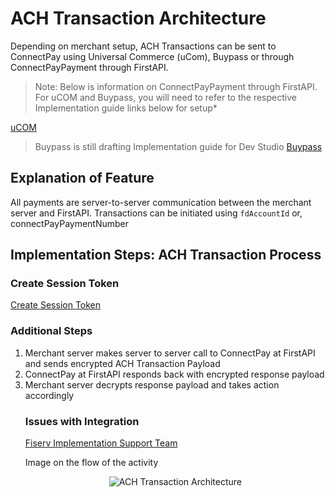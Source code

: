 # ACH Transaction Architecture
Depending on merchant setup, ACH Transactions can be sent to ConnectPay using Universal Commerce (uCom), Buypass or through ConnectPayPayment through FirstAPI.

>Note: Below is information on ConnectPayPayment through FirstAPI. For uCOM and Buypass, you will need to refer to the respective Implementation guide links below for setup*

[uCOM](?path=docs/documentation/Standard_Implementation_Guide.md)
>Buypass is still drafting Implementation guide for Dev Studio
[Buypass](https://developer.fiserv.com/product/)


## Explanation of Feature
All payments are server-to-server communication between the merchant server and FirstAPI. Transactions can be initiated using `fdAccountId` or, connectPayPaymentNumber

## Implementation Steps: ACH Transaction Process
### Create Session Token 
<p>

[Create Session Token](../api/?type=post&path=/security/createsessiontoken)
</p>

### Additional Steps
<ol>
  <li>Merchant server makes server to server call to ConnectPay at FirstAPI and sends encrypted ACH Transaction Payload</li>
  <li>ConnectPay at FirstAPI responds back with encrypted response payload</li>
  <li>Merchant server decrypts response payload and takes action accordingly</li>

### Issues with Integration
[Fiserv Implementation Support Team](mailto:DL-GBL-VASDelivery@fiserv.com)
<p>Image on the flow of the activity</p>
<center><img src="https://raw.githubusercontent.com/Fiserv/connect-pay/develop/assets/images/ACH Transaction Arch.png" alt="ACH Transaction Architecture" class="center"></center>